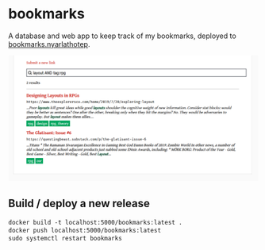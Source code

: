 bookmarks
=========

A database and web app to keep track of my bookmarks, deployed to [bookmarks.nyarlathotep](http://bookmarks.nyarlathotep/).

![screenshot](screenshot.png)

## Build / deploy a new release

```
docker build -t localhost:5000/bookmarks:latest .
docker push localhost:5000/bookmarks:latest
sudo systemctl restart bookmarks
```
